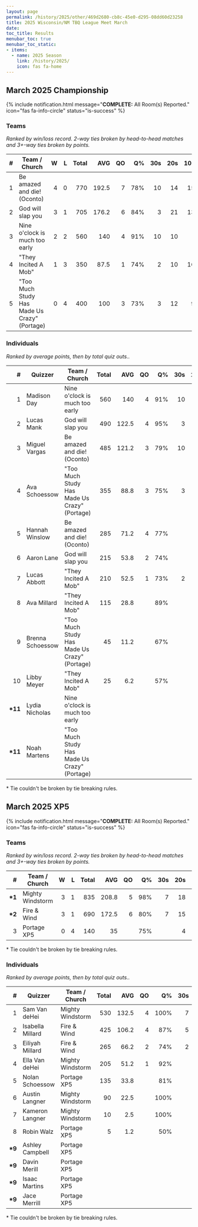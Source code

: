 ```yaml
---
layout: page
permalink: /history/2025/other/469d2680-cb8c-45e0-d295-08dd60d23258
title: 2025 Wisconsin/NM TBQ League Meet March
date: 
toc_title: Results
menubar_toc: true
menubar_toc_static:
- items:
  - name: 2025 Season
    link: /history/2025/
    icon: fas fa-home
---
```



## March 2025 Championship

{% include notification.html
   message="<b>COMPLETE:</b> All Room(s) Reported."
   icon="fas fa-info-circle"
   status="is-success" %}


### Teams

*Ranked by win/loss record. 2-way ties broken by head-to-head matches and 3+-way ties broken by points.*

| # | Team / Church | W | L | Total | AVG | QO | Q% | 30s | 20s | 10s |
|--:|---|--:|--:|--:|--:|--:|--:|--:|--:|--:|
| 1 | Be amazed and die! (Oconto) | 4 | 0 | 770 | 192.5 | 7 | 78% | 10 | 14 | 15 |
| 2 | God will slap you | 3 | 1 | 705 | 176.2 | 6 | 84% | 3 | 21 | 13 |
| 3 | Nine o'clock is much too early | 2 | 2 | 560 | 140 | 4 | 91% | 10 | 10 |  |
| 4 | "They Incited A Mob" | 1 | 3 | 350 | 87.5 | 1 | 74% | 2 | 10 | 16 |
| 5 | "Too Much Study Has Made Us Crazy" (Portage) | 0 | 4 | 400 | 100 | 3 | 73% | 3 | 12 | 9 |

### Individuals

*Ranked by average points, then by total quiz outs..*

| # | Quizzer | Team / Church | Total | AVG | QO | Q% | 30s | 20s | 10s |
|--:|---|---|--:|--:|--:|--:|--:|--:|--:|
| 1 | Madison Day | Nine o'clock is much too early | 560 | 140 | 4 | 91% | 10 | 10 |  |
| 2 | Lucas Mank | God will slap you | 490 | 122.5 | 4 | 95% | 3 | 16 | 1 |
| 3 | Miguel Vargas | Be amazed and die! (Oconto) | 485 | 121.2 | 3 | 79% | 10 | 9 |  |
| 4 | Ava Schoessow | "Too Much Study Has Made Us Crazy" (Portage) | 355 | 88.8 | 3 | 75% | 3 | 12 | 3 |
| 5 | Hannah Winslow | Be amazed and die! (Oconto) | 285 | 71.2 | 4 | 77% |  | 5 | 15 |
| 6 | Aaron Lane | God will slap you | 215 | 53.8 | 2 | 74% |  | 5 | 12 |
| 7 | Lucas Abbott | "They Incited A Mob" | 210 | 52.5 | 1 | 73% | 2 | 5 | 9 |
| 8 | Ava Millard | "They Incited A Mob" | 115 | 28.8 |  | 89% |  | 4 | 4 |
| 9 | Brenna Schoessow | "Too Much Study Has Made Us Crazy" (Portage) | 45 | 11.2 |  | 67% |  |  | 6 |
| 10 | Libby Meyer | "They Incited A Mob" | 25 | 6.2 |  | 57% |  | 1 | 3 |
| **\*11** | Lydia Nicholas | Nine o'clock is much too early |  |  |  |  |  |  |  |
| **\*11** | Noah Martens | "Too Much Study Has Made Us Crazy" (Portage) |  |  |  |  |  |  |  |

\* Tie couldn't be broken by tie breaking rules.

## March 2025 XP5

{% include notification.html
   message="<b>COMPLETE:</b> All Room(s) Reported."
   icon="fas fa-info-circle"
   status="is-success" %}


### Teams

*Ranked by win/loss record. 2-way ties broken by head-to-head matches and 3+-way ties broken by points.*

| # | Team / Church | W | L | Total | AVG | QO | Q% | 30s | 20s | 10s |
|--:|---|--:|--:|--:|--:|--:|--:|--:|--:|--:|
| **\*1** | Mighty Windstorm | 3 | 1 | 835 | 208.8 | 5 | 98% | 7 | 18 | 17 |
| **\*2** | Fire & Wind | 3 | 1 | 690 | 172.5 | 6 | 80% | 7 | 15 | 15 |
| 3 | Portage XP5 | 0 | 4 | 140 | 35 |  | 75% |  | 4 | 11 |

\* Tie couldn't be broken by tie breaking rules.

### Individuals

*Ranked by average points, then by total quiz outs..*

| # | Quizzer | Team / Church | Total | AVG | QO | Q% | 30s | 20s | 10s |
|--:|---|---|--:|--:|--:|--:|--:|--:|--:|
| 1 | Sam Van deHei | Mighty Windstorm | 530 | 132.5 | 4 | 100% | 7 | 11 | 2 |
| 2 | Isabella Millard | Fire & Wind | 425 | 106.2 | 4 | 87% | 5 | 8 | 7 |
| 3 | Eiliyah Millard | Fire & Wind | 265 | 66.2 | 2 | 74% | 2 | 7 | 8 |
| 4 | Ella Van deHei | Mighty Windstorm | 205 | 51.2 | 1 | 92% |  | 7 | 5 |
| 5 | Nolan Schoessow | Portage XP5 | 135 | 33.8 |  | 81% |  | 4 | 9 |
| 6 | Austin Langner | Mighty Windstorm | 90 | 22.5 |  | 100% |  |  | 9 |
| 7 | Kameron Langner | Mighty Windstorm | 10 | 2.5 |  | 100% |  |  | 1 |
| 8 | Robin Walz | Portage XP5 | 5 | 1.2 |  | 50% |  |  | 2 |
| **\*9** | Ashley Campbell | Portage XP5 |  |  |  |  |  |  |  |
| **\*9** | Davin Merill | Portage XP5 |  |  |  |  |  |  |  |
| **\*9** | Isaac Martins | Portage XP5 |  |  |  |  |  |  |  |
| **\*9** | Jace Merrill | Portage XP5 |  |  |  |  |  |  |  |

\* Tie couldn't be broken by tie breaking rules.

